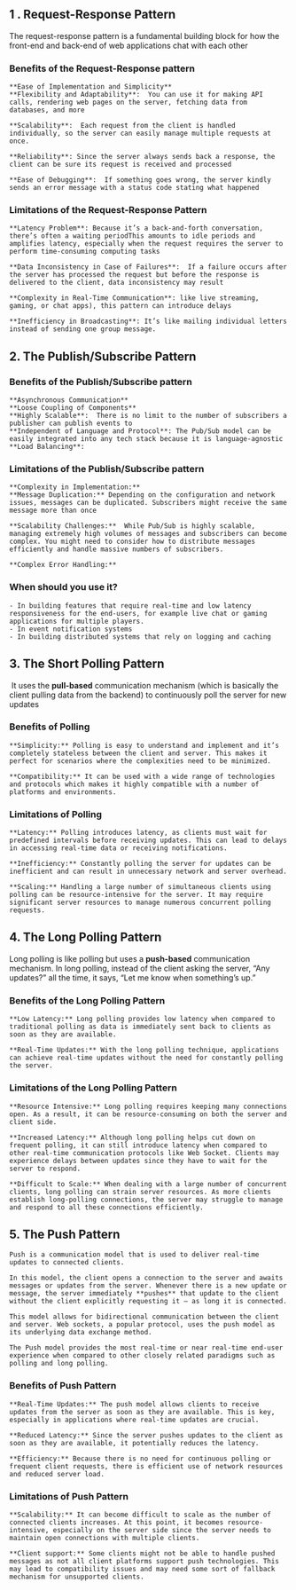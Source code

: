 
## 1 . Request-Response Pattern

The request-response pattern is a fundamental building block for how the front-end and back-end of web applications chat with each other

### Benefits of the Request-Response pattern
	**Ease of Implementation and Simplicity**
	**Flexibility and Adaptability**:  You can use it for making API calls, rendering web pages on the server, fetching data from databases, and more
	
	**Scalability**:  Each request from the client is handled individually, so the server can easily manage multiple requests at once.
	
	**Reliability**: Since the server always sends back a response, the client can be sure its request is received and processed
	
	**Ease of Debugging**:  If something goes wrong, the server kindly sends an error message with a status code stating what happened

### Limitations of the Request-Response Pattern
	**Latency Problem**: Because it’s a back-and-forth conversation, there’s often a waiting periodThis amounts to idle periods and amplifies latency, especially when the request requires the server to perform time-consuming computing tasks
	
	**Data Inconsistency in Case of Failures**:  If a failure occurs after the server has processed the request but before the response is delivered to the client, data inconsistency may result
	
	**Complexity in Real-Time Communication**: like live streaming, gaming, or chat apps), this pattern can introduce delays
	
	**Inefficiency in Broadcasting**: It’s like mailing individual letters instead of sending one group message.




## 2. The Publish/Subscribe Pattern

### Benefits of the Publish/Subscribe pattern
	**Asynchronous Communication**
	**Loose Coupling of Components**
	**Highly Scalable**:  There is no limit to the number of subscribers a publisher can publish events to
	**Independent of Language and Protocol**: The Pub/Sub model can be easily integrated into any tech stack because it is language-agnostic
	**Load Balancing**: 

### Limitations of the Publish/Subscribe pattern
	**Complexity in Implementation:**
	**Message Duplication:** Depending on the configuration and network issues, messages can be duplicated. Subscribers might receive the same message more than once
	
	**Scalability Challenges:**  While Pub/Sub is highly scalable, managing extremely high volumes of messages and subscribers can become complex. You might need to consider how to distribute messages efficiently and handle massive numbers of subscribers.
	
	**Complex Error Handling:**

### When should you use it?
	
	- In building features that require real-time and low latency responsiveness for the end-users, for example live chat or gaming applications for multiple players.
	- In event notification systems
	- In building distributed systems that rely on logging and caching
	


## 3. The Short Polling Pattern

 It uses the **pull-based** communication mechanism (which is basically the client pulling data from the backend) to continuously poll the server for new updates

### Benefits of Polling

	**Simplicity:** Polling is easy to understand and implement and it’s completely stateless between the client and server. This makes it perfect for scenarios where the complexities need to be minimized.
	
	**Compatibility:** It can be used with a wide range of technologies and protocols which makes it highly compatible with a number of platforms and environments.
	
### Limitations of Polling

	**Latency:** Polling introduces latency, as clients must wait for predefined intervals before receiving updates. This can lead to delays in accessing real-time data or receiving notifications.
	
	**Inefficiency:** Constantly polling the server for updates can be inefficient and can result in unnecessary network and server overhead.
	
	**Scaling:** Handling a large number of simultaneous clients using polling can be resource-intensive for the server. It may require significant server resources to manage numerous concurrent polling requests.




## 4. The Long Polling Pattern

Long polling is like polling but uses a **push-based** communication mechanism. In long polling, instead of the client asking the server, “Any updates?” all the time, it says, “Let me know when something’s up.”

### Benefits of the Long Polling Pattern

	**Low Latency:** Long polling provides low latency when compared to traditional polling as data is immediately sent back to clients as soon as they are available.
	
	**Real-Time Updates:** With the long polling technique, applications can achieve real-time updates without the need for constantly polling the server.

### Limitations of the Long Polling Pattern

	**Resource Intensive:** Long polling requires keeping many connections open. As a result, it can be resource-consuming on both the server and client side.
	
	**Increased Latency:** Although long polling helps cut down on frequent polling, it can still introduce latency when compared to other real-time communication protocols like Web Socket. Clients may experience delays between updates since they have to wait for the server to respond.
	
	**Difficult to Scale:** When dealing with a large number of concurrent clients, long polling can strain server resources. As more clients establish long-polling connections, the server may struggle to manage and respond to all these connections efficiently.
	

## 5. The Push Pattern

	Push is a communication model that is used to deliver real-time updates to connected clients.
	
	In this model, the client opens a connection to the server and awaits messages or updates from the server. Whenever there is a new update or message, the server immediately **pushes** that update to the client without the client explicitly requesting it — as long it is connected.
	
	This model allows for bidirectional communication between the client and server. Web sockets, a popular protocol, uses the push model as its underlying data exchange method.
	
	The Push model provides the most real-time or near real-time end-user experience when compared to other closely related paradigms such as polling and long polling.

###   Benefits of Push Pattern

	**Real-Time Updates:** The push model allows clients to receive updates from the server as soon as they are available. This is key, especially in applications where real-time updates are crucial.
	
	**Reduced Latency:** Since the server pushes updates to the client as soon as they are available, it potentially reduces the latency.
	
	**Efficiency:** Because there is no need for continuous polling or frequent client requests, there is efficient use of network resources and reduced server load.
	

### Limitations of Push Pattern

	**Scalability:** It can become difficult to scale as the number of connected clients increases. At this point, it becomes resource-intensive, especially on the server side since the server needs to maintain open connections with multiple clients.
	
	**Client support:** Some clients might not be able to handle pushed messages as not all client platforms support push technologies. This may lead to compatibility issues and may need some sort of fallback mechanism for unsupported clients.